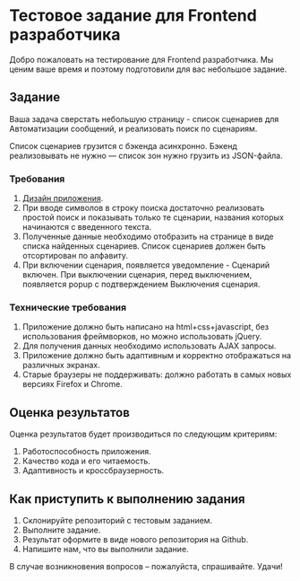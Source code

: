 # Тестовое задание для Frontend разработчика

Добро пожаловать на тестирование для Frontend разработчика. Мы ценим ваше время и поэтому подготовили для вас небольшое задание.

## Задание

Ваша задача сверстать небольшую страницу - список сценариев для Автоматизации сообщений, и реализовать поиск по сценариям. 

Список сценариев грузится с бэкенда асинхронно. Бэкенд реализовывать не нужно — список зон нужно грузить из JSON-файла.

### Требования

1. [Дизайн приложения](https://www.figma.com/design/vW7ykyVKUPZ0ZrIi2d7rl6/Test-for-frontend-developer?node-id=0%3A1&t=yUxXUThz7veDTK6w-1).
2. При вводе символов в строку поиска достаточно реализовать простой поиск и показывать только те сценарии, названия которых начинаются с введенного текста.
3. Полученные данные необходимо отобразить на странице в виде списка найденных сценариев. Список сценариев должен быть отсортирован по алфавиту.
4. При включении сценария, появляется уведомление - Сценарий включен. При выключении сценария, перед выключением, появляется popup с подтверждением Выключения сценария.

### Технические требования

1. Приложение должно быть написано на html+css+javascript, без использования фреймворков, но можно использовать jQuery.
2. Для получения данных необходимо использовать AJAX запросы.
3. Приложение должно быть адаптивным и корректно отображаться на различных экранах.
4. Старые браузеры не поддерживать: должно работать в самых новых версиях Firefox и Chrome.

## Оценка результатов

Оценка результатов будет производиться по следующим критериям:

1. Работоспособность приложения.
2. Качество кода и его читаемость.
3. Адаптивность и кроссбраузерность.

## Как приступить к выполнению задания

1. Склонируйте репозиторий с тестовым заданием.
2. Выполните задание.
3. Результат оформите в виде нового репозитория на Github.
4. Напишите нам, что вы выполнили задание.

В случае возникновения вопросов – пожалуйста, спрашивайте. Удачи!
